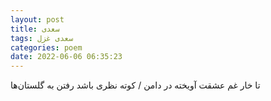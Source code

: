 ```yaml
---
layout: post
title: سعدی
tags: سعدی غزل
categories: poem
date: 2022-06-06 06:35:23
---
```


تا خار غم عشقت آویخته در دامن / کوته نظری باشد رفتن به گلستان‌ها
